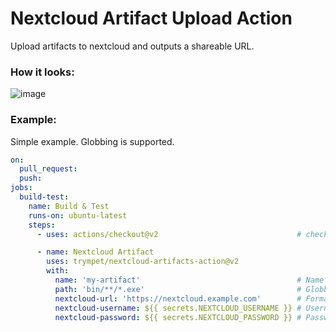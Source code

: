 # Nextcloud Artifact Upload Action
Upload artifacts to nextcloud and outputs a shareable URL.

### How it looks:
![image](https://user-images.githubusercontent.com/23460729/120891750-7f247380-c60a-11eb-9998-3b3b7f61066f.png)

### Example:
Simple example. Globbing is supported. 

```yaml
on:
  pull_request:
  push:
jobs:
  build-test:
    name: Build & Test
    runs-on: ubuntu-latest
    steps:
      - uses: actions/checkout@v2                               # checkout the repo

      - name: Nextcloud Artifact
        uses: trympet/nextcloud-artifacts-action@v2
        with:
          name: 'my-artifact'                                   # Name of the artifact
          path: 'bin/**/*.exe'                                  # Globbing supported
          nextcloud-url: 'https://nextcloud.example.com'        # Format of test results
          nextcloud-username: ${{ secrets.NEXTCLOUD_USERNAME }} # Username from repository secret
          nextcloud-password: ${{ secrets.NEXTCLOUD_PASSWORD }} # Password from repository secret
```
